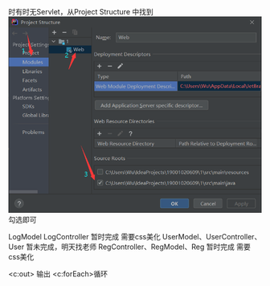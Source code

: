 时有时无Servlet，从Project Structure 中找到![img.png](img.png) 勾选即可
    
LogModel LogController  暂时完成 需要css美化
    UserModel、UserController、User  暂未完成，明天找老师
    RegController、RegModel、Reg 暂时完成 需要css美化

<c:out> 输出
<c:forEach>循环
